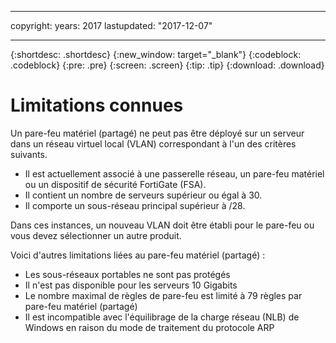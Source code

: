 ﻿---

copyright:
  years: 2017
lastupdated: "2017-12-07"

---

{:shortdesc: .shortdesc}
{:new_window: target="_blank"}
{:codeblock: .codeblock}
{:pre: .pre}
{:screen: .screen}
{:tip: .tip}
{:download: .download}

# Limitations connues

Un pare-feu matériel (partagé) ne peut pas être déployé sur un serveur dans un réseau virtuel local (VLAN) correspondant à l'un des critères suivants. 

* Il est actuellement associé à une passerelle réseau, un pare-feu matériel ou un dispositif de sécurité FortiGate (FSA).
* Il contient un nombre de serveurs supérieur ou égal à 30.
* Il comporte un sous-réseau principal supérieur à /28.

Dans ces instances, un nouveau VLAN doit être établi pour le pare-feu ou vous devez sélectionner un autre produit.

Voici d'autres limitations liées au pare-feu matériel (partagé) : 

* Les sous-réseaux portables ne sont pas protégés
* Il n'est pas disponible pour les serveurs 10 Gigabits
* Le nombre maximal de règles de pare-feu est limité à 79 règles par pare-feu matériel (partagé)
* Il est incompatible avec l'équilibrage de la charge réseau (NLB) de Windows en raison du mode de traitement du protocole ARP
